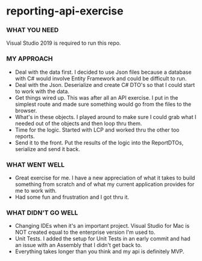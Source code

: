 # reporting-api-exercise

### WHAT YOU NEED
Visual Studio 2019 is required to run this repo.

### MY APPROACH
* Deal with the data first.  I decided to use Json files because a database with C# would involve Entity Framework and could be difficult to run.
* Deal with the Json.  Deserialize and create C# DTO's so that I could start to work with the data.
* Get things wired up.  This was after all an API exercise.  I put in the simplest route and made sure something would go from the files to the browser.
* What's in these objects.  I played around to make sure I could grab what I needed out of the objects and then loop thru them.
* Time for the logic.  Started with LCP and worked thru the other too reports.
* Send it to the front.  Put the results of the logic into the ReportDTOs, serialize and send it back.
### WHAT WENT WELL
* Great exercise for me.  I have a new appreciation of what it takes to build something from scratch and of what my current application provides for me to work with.
* Had some fun and frustration and I got thru it.
### WHAT DIDN'T GO WELL
* Changing IDEs when it's an important project.  Visual Studio for Mac is NOT created equal to the enterprise version I'm used to.
* Unit Tests.  I added the setup for Unit Tests in an early commit and had an issue with an Assembly that I didn't get back to.
* Everything takes longer than you think and my api is definitely MVP.  



